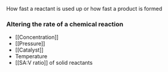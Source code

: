 How fast a reactant is used up or how fast a product is formed 

### Altering the rate of a chemical reaction
- [[Concentration]]
- [[Pressure]]
- [[Catalyst]]
- Temperature
- [[SA:V ratio]] of solid reactants